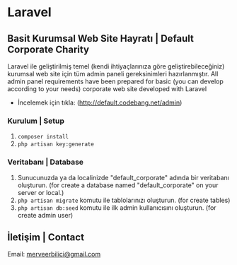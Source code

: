 # Laravel
## Basit Kurumsal Web Site Hayratı | Default Corporate Charity

Laravel ile geliştirilmiş temel (kendi ihtiyaçlarınıza göre geliştirebileceğiniz) kurumsal web site için tüm admin paneli gereksinimleri hazırlanmıştır.
All admin panel requirements have been prepared for basic (you can develop according to your needs) corporate web site developed with Laravel

- İncelemek için tıkla: (http://default.codebang.net/admin)

### Kurulum | Setup
1. `composer install`
2. `php artisan key:generate`

### Veritabanı | Database

1. Sunucunuzda ya da localinizde "default_corporate" adında bir veritabanı oluşturun. (for create a database named "default_corporate" on your server or local.)
2. `php artisan migrate` komutu ile tablolarınızı oluşturun. (for create tables)
3. `php artisan db:seed` komutu ile ilk admin kullanıcısını oluşturun. (for create admin user)

## İletişim | Contact
Email: merveerbilici@gmail.com
